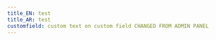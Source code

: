 ```yaml
---
title_EN: test
title_AR: test
customfield: custom text on custom field CHANGED FROM ADMIN PANEL
---
```


